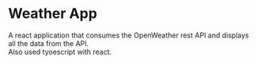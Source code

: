 # Weather App
A react application that consumes the OpenWeather rest API and displays all the data from the API.\
Also used tyoescript with react.
